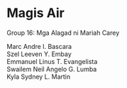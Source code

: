 # Magis Air

Group 16: Mga Alagad ni Mariah Carey

Marc Andre I. Bascara<br />
Szel Leeven Y. Embay<br />
Emmanuel Linus T. Evangelista<br />
Swailem Neil Angelo G. Lumba<br />
Kyla Sydney L. Martin

